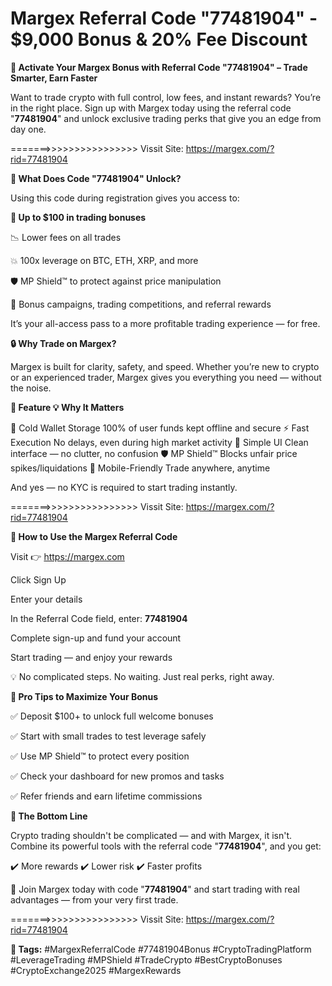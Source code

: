 #  Margex Referral Code "77481904" - $9,000 Bonus & 20% Fee Discount

**🚀 Activate Your Margex Bonus with Referral Code "77481904" – Trade Smarter, Earn Faster**

Want to trade crypto with full control, low fees, and instant rewards?
You’re in the right place. Sign up with Margex today using the referral code "**77481904**" and unlock exclusive trading perks that give you an edge from day one.

=======>>>>>>>>>>>>>>>> Vissit Site: https://margex.com/?rid=77481904

**🎯 What Does Code "77481904" Unlock?**

Using this code during registration gives you access to:

**🎁 Up to $100 in trading bonuses**

📉 Lower fees on all trades

💥 100x leverage on BTC, ETH, XRP, and more

🛡 MP Shield™ to protect against price manipulation

🎉 Bonus campaigns, trading competitions, and referral rewards

It’s your all-access pass to a more profitable trading experience — for free.

**🔒 Why Trade on Margex?**

Margex is built for clarity, safety, and speed. Whether you’re new to crypto or an experienced trader, Margex gives you everything you need — without the noise.

**🔧 Feature	💡 Why It Matters**

🔐 Cold Wallet Storage	100% of user funds kept offline and secure
⚡ Fast Execution	No delays, even during high market activity
🧠 Simple UI	Clean interface — no clutter, no confusion
🛡 MP Shield™	Blocks unfair price spikes/liquidations
📲 Mobile-Friendly	Trade anywhere, anytime

And yes — no KYC is required to start trading instantly.

=======>>>>>>>>>>>>>>>> Vissit Site: https://margex.com/?rid=77481904


**📝 How to Use the Margex Referral Code**

Visit 👉 https://margex.com

Click Sign Up

Enter your details

In the Referral Code field, enter: **77481904**

Complete sign-up and fund your account

Start trading — and enjoy your rewards

💡 No complicated steps. No waiting. Just real perks, right away.

**📌 Pro Tips to Maximize Your Bonus**

✅ Deposit $100+ to unlock full welcome bonuses

✅ Start with small trades to test leverage safely

✅ Use MP Shield™ to protect every position

✅ Check your dashboard for new promos and tasks

✅ Refer friends and earn lifetime commissions

**🏁 The Bottom Line**

Crypto trading shouldn't be complicated — and with Margex, it isn't.
Combine its powerful tools with the referral code "**77481904**", and you get:

✔️ More rewards
✔️ Lower risk
✔️ Faster profits

🎉 Join Margex today with code "**77481904**" and start trading with real advantages — from your very first trade.

=======>>>>>>>>>>>>>>>> Vissit Site: https://margex.com/?rid=77481904


**🔖 Tags:**
#MargexReferralCode #77481904Bonus #CryptoTradingPlatform #LeverageTrading
#MPShield #TradeCrypto #BestCryptoBonuses #CryptoExchange2025 #MargexRewards
